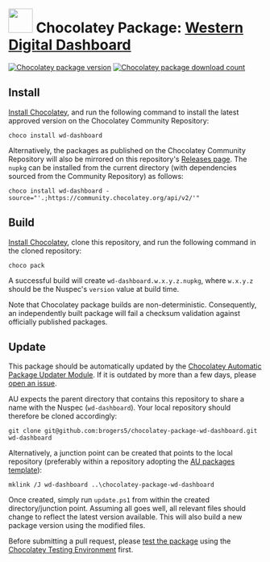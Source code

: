 ﻿# <img src="https://cdn.jsdelivr.net/gh/brogers5/chocolatey-package-wd-dashboard@822fda585aebfa11c51fc1ff3dd6390195f458a5/wd-dashboard.png" width="48" height="48"/> Chocolatey Package: [Western Digital Dashboard](https://community.chocolatey.org/packages/wd-dashboard/)
[![Chocolatey package version](https://img.shields.io/chocolatey/v/wd-dashboard.svg)](https://community.chocolatey.org/packages/wd-dashboard/)
[![Chocolatey package download count](https://img.shields.io/chocolatey/dt/wd-dashboard.svg)](https://community.chocolatey.org/packages/wd-dashboard/)

## Install
[Install Chocolatey](https://chocolatey.org/install), and run the following command to install the latest approved version on the Chocolatey Community Repository:
```shell
choco install wd-dashboard
```

Alternatively, the packages as published on the Chocolatey Community Repository will also be mirrored on this repository's [Releases page](https://github.com/brogers5/chocolatey-package-wd-dashboard/releases). The `nupkg` can be installed from the current directory (with dependencies sourced from the Community Repository) as follows:

```shell
choco install wd-dashboard -source="'.;https://community.chocolatey.org/api/v2/'"
```

## Build
[Install Chocolatey](https://chocolatey.org/install), clone this repository, and run the following command in the cloned repository:
```shell
choco pack
```

A successful build will create `wd-dashboard.w.x.y.z.nupkg`, where `w.x.y.z` should be the Nuspec's `version` value at build time.

Note that Chocolatey package builds are non-deterministic. Consequently, an independently built package will fail a checksum validation against officially published packages.

## Update
This package should be automatically updated by the [Chocolatey Automatic Package Updater Module](https://github.com/majkinetor/au). If it is outdated by more than a few days, please [open an issue](https://github.com/brogers5/chocolatey-package-wd-dashboard/issues).

AU expects the parent directory that contains this repository to share a name with the Nuspec (`wd-dashboard`). Your local repository should therefore be cloned accordingly:
```shell
git clone git@github.com:brogers5/chocolatey-package-wd-dashboard.git wd-dashboard
```

Alternatively, a junction point can be created that points to the local repository (preferably within a repository adopting the [AU packages template](https://github.com/majkinetor/au-packages-template)):
```shell
mklink /J wd-dashboard ..\chocolatey-package-wd-dashboard
```

Once created, simply run `update.ps1` from within the created directory/junction point. Assuming all goes well, all relevant files should change to reflect the latest version available. This will also build a new package version using the modified files.

Before submitting a pull request, please [test the package](https://docs.chocolatey.org/en-us/community-repository/moderation/package-verifier#steps-for-each-package) using the [Chocolatey Testing Environment](https://github.com/chocolatey-community/chocolatey-test-environment) first.
